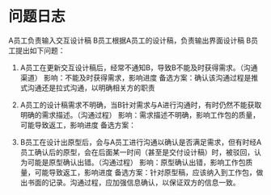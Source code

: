 # 问题日志

A员工负责输入交互设计稿
B员工根据A员工的设计稿，负责输出界面设计稿
B员工提出如下问题：
1. A员工在更新交互设计稿后，经常不通知B，导致B不能及时获得需求。（沟通渠道）
    影响：不能及时获得需求，影响进度
    备选方案：确认该沟通过程是推式沟通还是拉式沟通，以明确相关方的职责

2. A员工的设计稿需求不明确，当B针对需求与A进行沟通时，有时仍然不能获取明确的需求描述。（沟通过程）
    影响：需求描述不明确，影响工作包的质量，可能导致返工，影响进度
    备选方案：

3. B员工在设计出原型后，会与A员工进行沟通以确认是否满足需求，但有时经A员工确认后的原型，会在后面某一时间（甚至是交付设计稿）时，被驳回，认为可能是原型确认出错。（沟通过程）
    影响：原型确认出错，影响工作包质量，可能导致返工，影响进度
    备选方案：针对原型稿，应该纳入到工作包，做出书面的记录。沟通过程，应加强信息确认，以保证双方的信息一致。